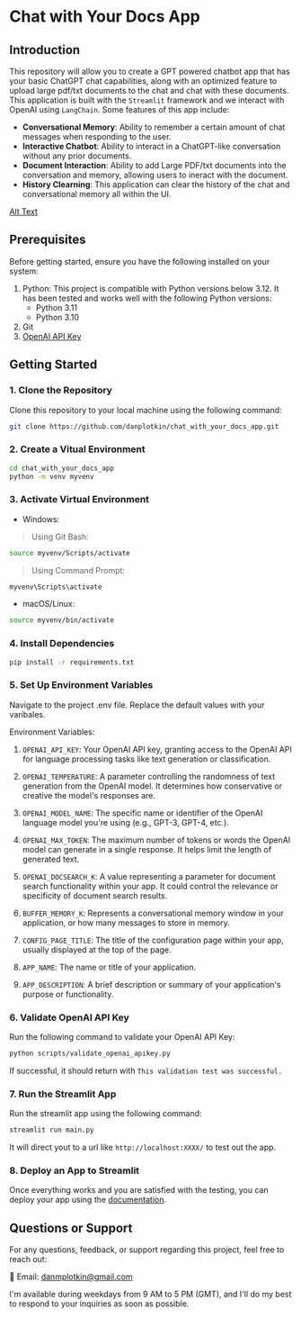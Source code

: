 # Chat with Your Docs App

## Introduction

This repository will allow you to create a GPT powered chatbot app that has your basic ChatGPT chat capabilities, along with an optimized feature to upload large pdf/txt documents to the chat and chat with these documents. This application is built with the `Streamlit` framework and we interact with OpenAI using `LangChain`. Some features of this app include:
- **Conversational Memory**: Ability to remember a certain amount of chat messages when responding to the user.
- **Interactive Chatbot**: Ability to interact in a ChatGPT-like conversation without any prior documents.
- **Document Interaction**: Ability to add Large PDF/txt documents into the conversation and memory, allowing users to ineract with the document.
- **History Clearning**: This application can clear the history of the chat and conversational memory all within the UI.

[Alt Text](https://github.com/danplotkin/chat_with_your_docs_app/blob/master/cwyd_demo%20(online-video-cutter.com).gif)

## Prerequisites

Before getting started, ensure you have the following installed on your system:

1. Python: This project is compatible with Python versions below 3.12. It has been tested and works well with the following Python versions:
   - Python 3.11
   - Python 3.10
2. Git
3. [OpenAI API Key](https://platform.openai.com/api-keys)

## Getting Started

### 1. Clone the Repository

Clone this repository to your local machine using the following command:

```bash
git clone https://github.com/danplotkin/chat_with_your_docs_app.git
```

### 2. Create a Vitual Environment
```bash
cd chat_with_your_docs_app
python -m venv myvenv
```

### 3. Activate Virtual Environment
* Windows:

> Using Git Bash:
```bash
source myvenv/Scripts/activate  
```

> Using Command Prompt:
```bash
myvenv\Scripts\activate
```

* macOS/Linux:
```bash
source myvenv/bin/activate
```

### 4. Install Dependencies
 ```bash
pip install -r requirements.txt
```
### 5. Set Up Environment Variables
Navigate to the project .env file. Replace the default values with your varibales.

Environment Variables:

1. `OPENAI_API_KEY`: Your OpenAI API key, granting access to the OpenAI API for language processing tasks like text generation or classification.

2. `OPENAI_TEMPERATURE`: A parameter controlling the randomness of text generation from the OpenAI model. It determines how conservative or creative the model's responses are.

3. `OPENAI_MODEL_NAME`: The specific name or identifier of the OpenAI language model you're using (e.g., GPT-3, GPT-4, etc.).

4. `OPENAI_MAX_TOKEN`: The maximum number of tokens or words the OpenAI model can generate in a single response. It helps limit the length of generated text.

5. `OPENAI_DOCSEARCH_K`: A value representing a parameter for document search functionality within your app. It could control the relevance or specificity of document search results.

6. `BUFFER_MEMORY_K`: Represents a conversational memory window in your application, or how many messages to store in memory.

7. `CONFIG_PAGE_TITLE`: The title of the configuration page within your app, usually displayed at the top of the page.

8. `APP_NAME`: The name or title of your application.

9. `APP_DESCRIPTION`: A brief description or summary of your application's purpose or functionality.

### 6. Validate OpenAI API Key
Run the following command to validate your OpenAI API Key:
```bash
python scripts/validate_openai_apikey.py
```
If successful, it should return with `This validation test was successful.`

### 7. Run the Streamlit App
Run the streamlit app using the following command:

```bash
streamlit run main.py
```
It will direct yout to a url like `http://localhost:XXXX/` to test out the app.

### 8. Deploy an App to Streamlit
Once everything works and you are satisfied with the testing, you can deploy your app using the [documentation](https://docs.streamlit.io/streamlit-community-cloud/deploy-your-app).

## Questions or Support

For any questions, feedback, or support regarding this project, feel free to reach out:

📧 Email: [danmplotkin@gmail.com](mailto:danmplotkin@gmail.com)

I'm available during weekdays from 9 AM to 5 PM (GMT), and I'll do my best to respond to your inquiries as soon as possible.
